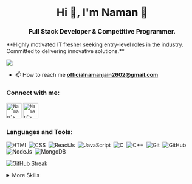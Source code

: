<h1 align="center">Hi 👋, I'm Naman 🧑</h1>
<h3 align="center">Full Stack Developer & Competitive Programmer.</h3>
**Highly motivated IT fresher seeking entry-level roles in the industry. Committed to delivering innovative solutions.**

![](https://komarev.com/ghpvc/?username=namanjain2602)

- 📫 How to reach me **officialnamanjain2602@gmail.com**

<h3 align="left">Connect with me:</h3>
<p align="left">
<code><a href="https://www.linkedin.com/in/naman-jain-26june02/" title="Naman's linkedin"><img width="40" alt="Naman's LinkedIn"src="https://user-images.githubusercontent.com/81975567/175559225-b4b11f66-e5f9-4c4d-b93c-ae0551606ab1.png"></a></code>
<code><a href="https://twitter.com/naman_jain26" title="Naman's Twitter"><img width="40" alt="Naman's Twitter"src="https://user-images.githubusercontent.com/81975567/175558969-524b17fe-499a-4604-b065-5d58c35ce96b.png"></a></code>

</p>
<h3 align="left">Languages and Tools:</h3>

![HTMl](https://img.shields.io/badge/-HTML-05122A?style=for-the-badge&logo=html&logoColor=00599C)&nbsp;
![CSS](https://img.shields.io/badge/-css-05122A?style=for-the-badge&logo=css&logoColor=00599C)&nbsp;
![ReactJs](https://img.shields.io/badge/-react-05122A?style=for-the-badge&logoColor=FFE873)&nbsp;
![JavaScript](https://img.shields.io/badge/-JavaScript-05122A?style=for-the-badge)&nbsp;
![C](https://img.shields.io/badge/-C++-05122A?style=for-the-badge&%2B%2B&logoColor=00599C)&nbsp;
![C++](https://img.shields.io/badge/-C++-05122A?style=for-the-badge&%2B%2B&logoColor=00599C)&nbsp;
![Git](https://img.shields.io/badge/-Git-05122A?style=for-the-badge)&nbsp;
![GitHub](https://img.shields.io/badge/-GitHub-05122A?style=for-the-badge)&nbsp;
![NodeJs](https://img.shields.io/badge/-node-05122A?style=for-the-badge&logo=node&logoColor=00599C)&nbsp;
![MongoDB](https://img.shields.io/badge/-node-05122A?style=for-the-badge&logo=mongodb&logoColor=00599C)&nbsp;


[![GitHub Streak](https://streak-stats.demolab.com/?user=namanjain2602)](https://git.io/streak-stats)


<details>
<summary>More Skills</summary>

[](https://img.shields.io/badge/Style-CSS-informational?style=flat&logo=css3&logoColor=white&color=4AB197)
![](https://img.shields.io/badge/Style-Tailwind-informational?style=flat&logo=Tailwind-CSS&logoColor=white&color=4AB197)
</details>
